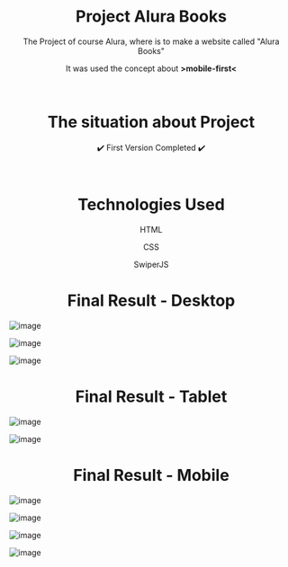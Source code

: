<h1 align="center"> Project Alura Books </h1>

<p align="center"> The Project of course Alura, where is to make a website called "Alura Books" </p>
<p align="center"> It was used the concept about <b>>mobile-first<</b> </p>

<br>

<h1 align="center"> The situation about Project </h1>

<p align="center"> ✔️ First Version Completed ✔️ </p>

<br>

<h1 align="center"> Technologies Used </h1>

<p align="center"> HTML </p>
<p align="center"> CSS </p>
<p align="center"> SwiperJS </p>

<h1 align="center"> Final Result - Desktop </h1>

![image](https://user-images.githubusercontent.com/75745796/188938434-301e0b3f-e388-4bd6-895b-54c8c1266abd.png)

![image](https://user-images.githubusercontent.com/75745796/188939832-7ec43606-fbbb-4aad-806f-3077bcadfa08.png)

![image](https://user-images.githubusercontent.com/75745796/188938522-31ee6508-947c-4321-98d8-40f3aac60928.png)

<h1 align="center"> Final Result - Tablet </h1>

![image](https://user-images.githubusercontent.com/75745796/188939252-760dcbe1-454b-4ce0-8fe4-9d5099e38d26.png)

![image](https://user-images.githubusercontent.com/75745796/188939644-74b0751e-8210-4bc1-83dd-a716d6ffad04.png)


<h1 align="center"> Final Result - Mobile </h1>

![image](https://user-images.githubusercontent.com/75745796/188939356-31f4489f-37d4-4478-97e0-72d4facd0821.png)

![image](https://user-images.githubusercontent.com/75745796/188939553-0018645a-8300-4ad0-a9e2-172c3f216c90.png)

![image](https://user-images.githubusercontent.com/75745796/188939398-89ba63c2-cadf-44dd-8290-7f1891a28b22.png)

![image](https://user-images.githubusercontent.com/75745796/188939478-08885ef9-e3be-4f04-bbe8-1304878627f2.png)
